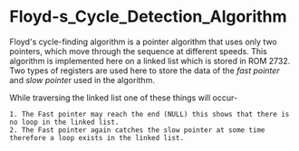 # Floyd-s_Cycle_Detection_Algorithm
Floyd's cycle-finding algorithm is a pointer algorithm that uses only two pointers, which move through the sequence at different speeds.
This algorithm is implemented here on a linked list which is stored in ROM 2732. 
Two types of registers are used here to store the data of the *fast pointer* and *slow pointe*r used in the algorithm.

While traversing the linked list one of these things will occur-

    1. The Fast pointer may reach the end (NULL) this shows that there is no loop in the linked list.
    2. The Fast pointer again catches the slow pointer at some time therefore a loop exists in the linked list.

